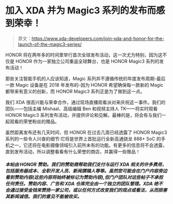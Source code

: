 # 加入 XDA 并为 Magic3 系列的发布而感到荣幸！

> 原文：<https://www.xda-developers.com/join-xda-and-honor-for-the-launch-of-the-magic3-series/>

HONOR 将在两年多的时间里举行首次全球发布活动，这一次尤为特别，因为这不仅是 HONOR 作为一家独立公司重返全球舞台，也是 HONOR Magic3 系列的发布活动！

那些关注智能手机的人应该知道，Magic 系列并不遵循传统的年度发布周期-最后一款 Magic 设备是在 2018 年发布的-因为 HONOR 希望确保每一款新的 Magic 都带来有意义的创新，而 HONOR Magic3 系列正是为了做到这一点。

我们 XDA 很高兴能与荣幸合作，通过现场直播观看派对来庆祝这一事件。我们的团队——包括主编 Mishaal、高级编辑 Ben 和视频主持人 TK——将实时观看 HONOR Magic3 系列发布活动，并提供评论和见解。最棒的是，将会有与我们一起观看的荣誉粉丝的赠品。

虽然距离发布还有几天时间，但 HONOR 在过去几周已经透露了 HONOR Magic3 系列的一些令人兴奋的细节:它将是世界上首批运行全新高通骁龙 888+ SoC 的手机之一，它还将在电影摄像领域引入前所未有的功能。有更多的信息将不会透露，直到发布活动，所以调整看看有什么荣誉的商店，并赢得一些赠品！

##### 本帖由 HONOR 赞助。我们的赞助商帮助我们支付与运行 XDA 相关的许多费用，包括服务器成本、全职开发人员、新闻撰稿人等等。虽然您可能会在门户内容旁边看到赞助内容(这些内容将始终被标记为赞助内容),但门户团队对这些帖子不承担任何责任。赞助内容、广告和 XDA 仓库完全由一个独立的团队管理。XDA 绝不会通过接受金钱来赞扬一家公司，或以任何方式改变我们的观点或看法，从而损害其新闻诚信。我们的意见不能被收买。